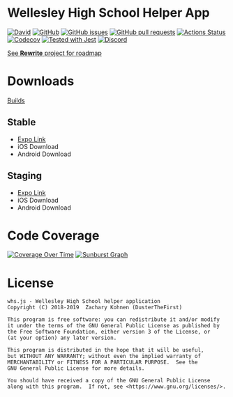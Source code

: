 # Wellesley High School Helper App

[![David](https://img.shields.io/david/DusterTheFirst/whs.js.svg)](https://github.com/DusterTheFirst/whs.js/network/dependencies)
[![GitHub](https://img.shields.io/github/license/DusterTheFirst/whs.js.svg)](https://github.com/DusterTheFirst/whs.js/blob/master/LICENSE)
[![GitHub issues](https://img.shields.io/github/issues/DusterTheFirst/whs.js.svg)](https://github.com/DusterTheFirst/whs.js/issues)
[![GitHub pull requests](https://img.shields.io/github/issues-pr/dusterthefirst/whs.js.svg)](https://github.com/DusterTheFirst/whs.js/pulls)
[![Actions Status](https://github.com/DusterTheFirst/whs.js/workflows/Build%20App/badge.svg)](https://github.com/DusterTheFirst/whs.js/actions)
[![Codecov](https://img.shields.io/codecov/c/github/dusterthefirst/whs.js/master.svg)](https://codecov.io/gh/DusterTheFirst/whs.js)
[![Tested with Jest](https://img.shields.io/badge/tested_with-jest-99424f.svg)](https://github.com/facebook/jest)
[![Discord](https://img.shields.io/discord/521150060147245066.svg)](https://discord.gg/7q3TxUH)

[See **Rewrite** project for roadmap](https://github.com/DusterTheFirst/whs.js/projects/1)

# Downloads
[Builds](https://expo.io/@dusterthefirst/WHS/builds?release-channel=staging)

## Stable
- [Expo Link](https://exp.host/@dusterthefirst/WHS?release-channel=stable)
- iOS Download
- Android Download

## Staging
- [Expo Link](https://exp.host/@dusterthefirst/WHS?release-channel=staging)
- iOS Download
- Android Download

# Code Coverage
[![Coverage Over Time](https://codecov.io/gh/DusterTheFirst/whs.js/branch/master/graphs/commits.svg)](https://codecov.io/gh/DusterTheFirst/whs.js)
[![Sunburst Graph](https://codecov.io/gh/DusterTheFirst/whs.js/branch/master/graphs/sunburst.svg)](https://codecov.io/gh/DusterTheFirst/whs.js)

# License
    whs.js - Wellesley High School helper application
    Copyright (C) 2018-2019  Zachary Kohnen (DusterTheFirst)

    This program is free software: you can redistribute it and/or modify
    it under the terms of the GNU General Public License as published by
    the Free Software Foundation, either version 3 of the License, or
    (at your option) any later version.

    This program is distributed in the hope that it will be useful,
    but WITHOUT ANY WARRANTY; without even the implied warranty of
    MERCHANTABILITY or FITNESS FOR A PARTICULAR PURPOSE.  See the
    GNU General Public License for more details.

    You should have received a copy of the GNU General Public License
    along with this program.  If not, see <https://www.gnu.org/licenses/>.
